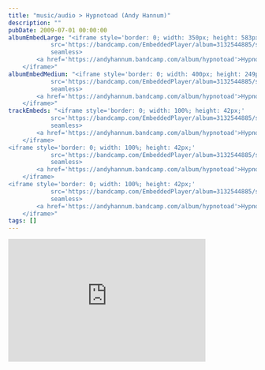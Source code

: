 ```yaml
---
title: "music/audio > Hypnotoad (Andy Hannum)"
description: ""
pubDate: 2009-07-01 00:00:00
albumEmbedLarge: "<iframe style='border: 0; width: 350px; height: 583px;' 
            src='https://bandcamp.com/EmbeddedPlayer/album=3132544885/size=large/bgcol=ffffff/linkcol=0687f5/tracklist=true/transparent=true/' 
            seamless>
        <a href='https://andyhannum.bandcamp.com/album/hypnotoad'>Hypnotoad by Andy Hannum</a>
    </iframe>"
albumEmbedMedium: "<iframe style='border: 0; width: 400px; height: 249px;' 
            src='https://bandcamp.com/EmbeddedPlayer/album=3132544885/size=large/bgcol=ffffff/linkcol=0687f5/tracklist=true/artwork=small/transparent=true/' 
            seamless>
        <a href='https://andyhannum.bandcamp.com/album/hypnotoad'>Hypnotoad by Andy Hannum</a>
    </iframe>"
trackEmbeds: "<iframe style='border: 0; width: 100%; height: 42px;' 
            src='https://bandcamp.com/EmbeddedPlayer/album=3132544885/size=small/bgcol=ffffff/linkcol=0687f5/track=4223797905/transparent=true/' 
            seamless>
        <a href='https://andyhannum.bandcamp.com/album/hypnotoad'>Hypnotoad by Andy Hannum</a>
    </iframe>
<iframe style='border: 0; width: 100%; height: 42px;' 
            src='https://bandcamp.com/EmbeddedPlayer/album=3132544885/size=small/bgcol=ffffff/linkcol=0687f5/track=1096106741/transparent=true/' 
            seamless>
        <a href='https://andyhannum.bandcamp.com/album/hypnotoad'>Hypnotoad by Andy Hannum</a>
    </iframe>
<iframe style='border: 0; width: 100%; height: 42px;' 
            src='https://bandcamp.com/EmbeddedPlayer/album=3132544885/size=small/bgcol=ffffff/linkcol=0687f5/track=4076877989/transparent=true/' 
            seamless>
        <a href='https://andyhannum.bandcamp.com/album/hypnotoad'>Hypnotoad by Andy Hannum</a>
    </iframe>"
tags: []
---
```


<iframe style='border: 0; width: 400px; height: 249px;' 
            src='https://bandcamp.com/EmbeddedPlayer/album=3132544885/size=large/bgcol=ffffff/linkcol=0687f5/tracklist=true/artwork=small/transparent=true/' 
            seamless>
        <a href='https://andyhannum.bandcamp.com/album/hypnotoad'>Hypnotoad by Andy Hannum</a>
    </iframe>